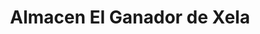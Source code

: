 ---
title: "Almacen El Ganador de Xela"
url: /quetzaltenango/almacen-el-ganador-de-xela/
shop: Allgemein
---